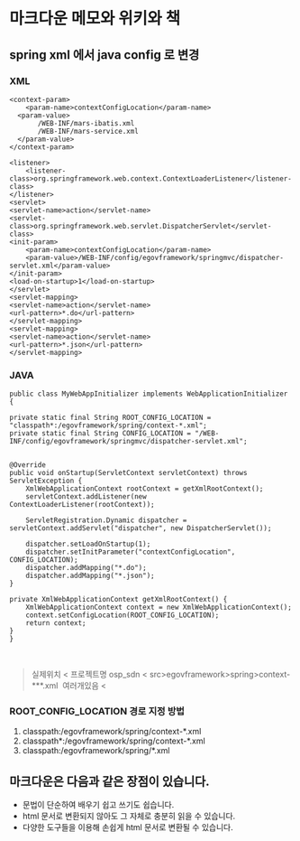 # 마크다운 메모와 위키와 책 

## spring xml 에서 java config 로 변경 


### XML

    <context-param>
        <param-name>contextConfigLocation</param-name>
      <param-value>
           /WEB-INF/mars-ibatis.xml 
           /WEB-INF/mars-service.xml 
      </param-value>
    </context-param>

    <listener>
        <listener-class>org.springframework.web.context.ContextLoaderListener</listener-class>
    </listener>
    <servlet>
	<servlet-name>action</servlet-name>
	<servlet-class>org.springframework.web.servlet.DispatcherServlet</servlet-class>
	<init-param>
		<param-name>contextConfigLocation</param-name>
		<param-value>/WEB-INF/config/egovframework/springmvc/dispatcher-servlet.xml</param-value>
	</init-param>
	<load-on-startup>1</load-on-startup>
    </servlet>
    <servlet-mapping>
	<servlet-name>action</servlet-name>
	<url-pattern>*.do</url-pattern>
    </servlet-mapping>
    <servlet-mapping>
	<servlet-name>action</servlet-name>
	<url-pattern>*.json</url-pattern>
    </servlet-mapping>

### JAVA

    public class MyWebAppInitializer implements WebApplicationInitializer {

	private static final String ROOT_CONFIG_LOCATION = "classpath*:/egovframework/spring/context-*.xml";
	private static final String CONFIG_LOCATION = "/WEB-INF/config/egovframework/springmvc/dispatcher-servlet.xml";
	
	
	@Override
	public void onStartup(ServletContext servletContext) throws ServletException {
		XmlWebApplicationContext rootContext = getXmlRootContext();
		servletContext.addListener(new ContextLoaderListener(rootContext));
		
		ServletRegistration.Dynamic dispatcher = servletContext.addServlet("dispatcher", new DispatcherServlet());
       
		dispatcher.setLoadOnStartup(1);
		dispatcher.setInitParameter("contextConfigLocation", CONFIG_LOCATION);
		dispatcher.addMapping("*.do");
		dispatcher.addMapping("*.json");
	}
	
	private XmlWebApplicationContext getXmlRootContext() {
		XmlWebApplicationContext context = new XmlWebApplicationContext();
		context.setConfigLocation(ROOT_CONFIG_LOCATION);
		return context;
	}
    }
    
 > 실제위치 <
 > 프로젝트명 osp_sdn <
 > src>egovframework>spring>context-***.xml  여러개있음 <

### ROOT_CONFIG_LOCATION 경로 지정 방법

1. classpath:/egovframework/spring/context-*.xml
2. classpath*:/egovframework/spring/context-*.xml
3. classpath:/egovframework/spring/*.xml

## 마크다운은 다음과 같은 장점이 있습니다.
 * 문법이 단순하여 배우기 쉽고 쓰기도 쉽습니다.
 * html 문서로 변환되지 않아도 그 자체로 충분히 읽을 수 있습니다.
 * 다양한 도구들을 이용해 손쉽게 html 문서로 변환될 수 있습니다.




